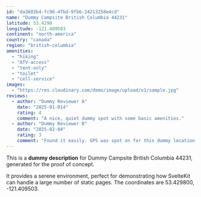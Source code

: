 ```yaml
---
id: "da3603b4-fc96-4fbd-9fb6-24213258e4cd"
name: "Dummy Campsite British Columbia 44231"
latitude: 53.4298
longitude: -121.409503
continent: "north-america"
country: "canada"
region: "british-columbia"
amenities:
  - "hiking"
  - "ATV-access"
  - "tent-only"
  - "toilet"
  - "cell-service"
images:
  - "https://res.cloudinary.com/demo/image/upload/v1/sample.jpg"
reviews:
  - author: "Dummy Reviewer A"
    date: "2025-01-014"
    rating: 4
    comment: "A nice, quiet dummy spot with some basic amenities."
  - author: "Dummy Reviewer B"
    date: "2025-02-04"
    rating: 3
    comment: "Found it easily. GPS was spot on for this dummy location."
---
```


This is a **dummy description** for Dummy Campsite British Columbia 44231, generated for the proof of concept.

It provides a serene environment, perfect for demonstrating how SvelteKit can handle a large number of static pages. The coordinates are 53.429800, -121.409503.
